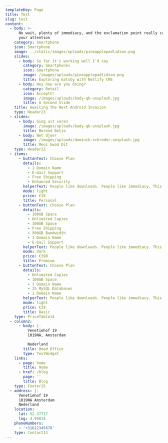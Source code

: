 ```yaml
---
templateKey: Page
title: Test
slug: test
content:
  - body: >-
      No wait, plenty of immediacy, and the exclamation point really captures
      your attention
    category: Smartphone
    icon: Smartphone
    image: ../static/images/uploads/pineapplepadlidzan.png
    slides:
      - body: So far it's working well I'd say
        category: Smartphones
        icon: Smartphone
        image: /images/uploads/pineapplepadlidzan.png
        title: Exploring Gatsby with Netlify CMS
      - body: Hey how are you doing?
        category: Retail
        icon: AcceptCr
        image: /images/uploads/bady-qb-unsplash.jpg
        title: A Second Slide
    title: Awaiting the Next Android Invasion
    type: Header23
  - slides:
      - body: Ging uit varen
        image: /images/uploads/bady-qb-unsplash.jpg
        title: Berend Botje
      - body: Net djoer
        image: /images/uploads/dominik-schroder-unsplash.jpg
        title: Mooi Gwod Dit
    type: Header22
  - items:
      - buttonText: Choose Plan
        details:
          - 1 Domain Name
          - E-mail Support
          - Free Shipping
          - Enhanced Security
        helperText: People like downloads. People like immediacy. This delivers on both
        mode: light
        price: €19
        title: Personal
      - buttonText: Choose Plan
        details:
          - 100GB Space
          - Unlimited Copies
          - 100GB Space
          - Free Shipping
          - 500GB Bandwidth
          - 1 Domain Name
          - E-mail Support
        helperText: People like downloads. People like immediacy. This delivers on both
        mode: dark
        price: €390
        title: Premium
      - buttonText: Choose Plan
        details:
          - Unlimited Copies
          - 100GB Space
          - 1 Domain Name
          - 25 MySQL Databases
          - 1 Domain Name
        helperText: People like downloads. People like immediacy. This delivers on both
        mode: light
        price: €29
        title: Basic
    type: PriceTable14
  - column2:
      - body: |-
          Venetiehof 19
          1019NA, Amsterdam

          Nederland
        title: Head Office
        type: TextWidget
    links:
      - page: home
        title: Home
      - href: /blog
        page: ''
        title: Blog
    type: Footer15
  - address: |-
      Venetiehof 19
      1019NA Amsterdam
      Nederland
    location:
      lat: 52.37717
      lng: 4.94814
    phoneNumbers:
      - '+31612345678'
    type: Contact13
---
```


